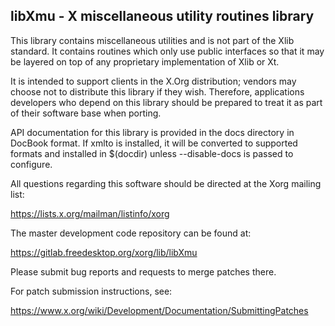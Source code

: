 libXmu - X miscellaneous utility routines library
-------------------------------------------------

This library contains miscellaneous utilities and is not part of the Xlib
standard.  It contains routines which only use public interfaces so that it
may be layered on top of any proprietary implementation of Xlib or Xt.

It is intended to support clients in the X.Org distribution; vendors
may choose not to distribute this library if they wish.  Therefore,
applications developers who depend on this library should be prepared to
treat it as part of their software base when porting.

API documentation for this library is provided in the docs directory in
DocBook format.  If xmlto is installed, it will be converted to supported
formats and installed in $(docdir) unless --disable-docs is passed to
configure.

All questions regarding this software should be directed at the
Xorg mailing list:

  https://lists.x.org/mailman/listinfo/xorg

The master development code repository can be found at:

  https://gitlab.freedesktop.org/xorg/lib/libXmu

Please submit bug reports and requests to merge patches there.

For patch submission instructions, see:

  https://www.x.org/wiki/Development/Documentation/SubmittingPatches

